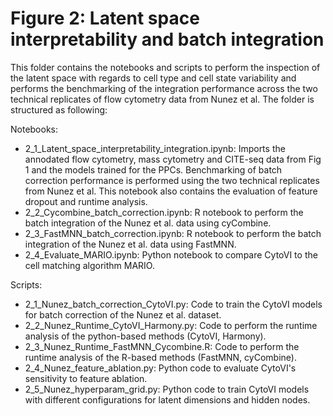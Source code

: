 # Figure 2: Latent space interpretability and batch integration
This folder contains the notebooks and scripts to perform the inspection of the latent space with regards to cell type and cell state variability and performs the benchmarking of the integration performance across the two technical replicates of flow cytometry data from Nunez et al. The folder is structured as following:

Notebooks:
- 2_1_Latent_space_interpretability_integration.ipynb: Imports the annodated flow cytometry, mass cytometry and CITE-seq data from Fig 1 and the models trained for the PPCs. Benchmarking of batch correction performance is performed using the two technical replicates from Nunez et al. This notebook also contains the evaluation of feature dropout and runtime analysis.
- 2_2_Cycombine_batch_correction.ipynb: R notebook to perform the batch integration of the Nunez et al. data using cyCombine.
- 2_3_FastMNN_batch_correction.ipynb: R notebook to perform the batch integration of the Nunez et al. data using FastMNN.
- 2_4_Evaluate_MARIO.ipynb: Python notebook to compare CytoVI to the cell matching algorithm MARIO.

Scripts:
- 2_1_Nunez_batch_correction_CytoVI.py: Code to train the CytoVI models for batch correction of the Nunez et al. dataset.
- 2_2_Nunez_Runtime_CytoVI_Harmony.py: Code to perform the runtime analysis of the python-based methods (CytoVI, Harmony).
- 2_3_Nunez_Runtime_FastMNN_Cycombine.R: Code to perform the runtime analysis of the R-based methods (FastMNN, cyCombine).
- 2_4_Nunez_feature_ablation.py: Python code to evaluate CytoVI's sensitivity to feature ablation.
- 2_5_Nunez_hyperparam_grid.py: Python code to train CytoVI models with different configurations for latent dimensions and hidden nodes.

